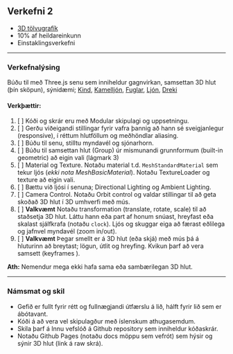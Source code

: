 ## Verkefni 2
- [3D tölvugrafík](https://github.com/GunnarThorunnarson/FORR3FV05EU/wiki/3D-t%C3%B6lvugraf%C3%ADk)
- 10% af heildareinkunn
- Einstaklingsverkefni

---

### Verkefnalýsing
Búðu til með Three.js senu sem inniheldur gagnvirkan, samsettan 3D hlut (þín sköpun), sýnidæmi; [Kind](https://codepen.io/elliezen/pen/GWbBrx), [Kamelljón](https://codepen.io/elliezen/pen/evXgdE), [Fuglar](https://codepen.io/Yakudoo/pen/LVyJXw), [Ljón](https://codepen.io/Yakudoo/full/YXxmYR/), [Dreki](https://codepen.io/Yakudoo/pen/yNjRRL)
<br>

#### Verkþættir:
1. [ ] Kóði og skrár eru með Modular skipulagi og uppsetningu.
1. [ ] Gerðu viðeigandi stillingar fyrir vafra þannig að hann sé sveigjanlegur (responsive), í réttum hlutföllum og meðhöndlar aliasing.
1. [ ] Búðu til senu, stilltu myndavél og sjónarhorn.
1. [ ] Búðu til samsettan hlut (Group) úr mismunandi grunnformum (built-in geometric) að eigin vali (lágmark 3)
1. [ ] Material og Texture. Notaðu material t.d. `MeshStandardMaterial` sem tekur ljós (_ekki nota MeshBasicMaterial_). Notaðu TextureLoader og texture að eigin vali. 
1. [ ] Bættu við ljósi í senuna; Directional Lighting og Ambient Lighting.
1. [ ] Camera Control. Notaðu Orbit control og valdar stillingar til að geta skoðað 3D hlut í 3D umhverfi með mús.
1. [ ] **Valkvæmt** Notaðu transformation (translate, rotate, scale) til að staðsetja 3D hlut. Láttu hann eða part af honum snúast, hreyfast eða skalast sjálfkrafa (notaðu `clock`). Ljós og skuggar eiga að færast eðlilega og jafnvel myndavél (zoom in/out).
1. [ ] **Valkvæmt** Þegar smellt er á 3D hlut (eða skjá) með mús þá á hluturinn að breytast; lögun, útlit og hreyfing. Kvikun þarf að vera samsett (keyframes ).

**Ath:** Nemendur mega ekki hafa sama eða sambærilegan 3D hlut. 

---

### Námsmat og skil
- Gefið er fullt fyrir rétt og fullnægjandi útfærslu á lið, hálft fyrir lið sem er ábótavant.
- Kóði á að vera vel skipulagður með íslenskum athugasemdum.
- Skila þarf á Innu vefslóð á Github repository sem inniheldur kóðaskrár. 
- Notaðu Github Pages (notaðu docs möppu sem vefrót) sem hýsir og sýnir 3D hlut (link á raw skrá).

